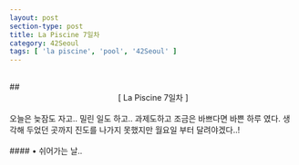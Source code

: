 ```yaml
---
layout: post
section-type: post
title: La Piscine 7일차
category: 42Seoul
tags: [ 'la piscine', 'pool', '42Seoul' ]
---
```

<br>
## <center>[ La Piscine 7일차 ]</center>  

<br>
오늘은 늦잠도 자고.. 밀린 일도 하고.. 과제도하고 조금은 바쁘다면 바쁜 하루 였다.  
생각해 두었던 곳까지 진도를 나가지 못했지만 월요일 부터 달려야겠다..!  
<br>
<br>
#### • 쉬어가는 날..